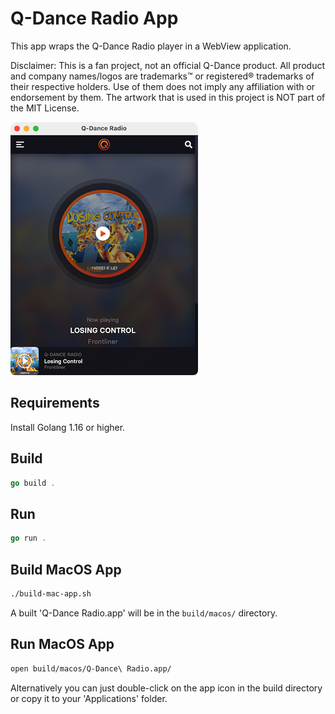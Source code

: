 # Q-Dance Radio App
This app wraps the Q-Dance Radio player in a WebView application.

Disclaimer: This is a fan project, not an official Q-Dance product. All product and company names/logos are trademarks™ or registered® trademarks of their respective holders. Use of them does not imply any affiliation with or endorsement by them. The artwork that is used in this project is NOT part of the MIT License.

![Q-Dance Radio App Screenshot](assets/screenshot.png)

## Requirements
Install Golang 1.16 or higher.

## Build
```GO
go build .
```

## Run
```GO
go run .
```

## Build MacOS App
```BASH
./build-mac-app.sh
```
A built 'Q-Dance Radio.app' will be in the `build/macos/` directory.

## Run MacOS App
```BASH
open build/macos/Q-Dance\ Radio.app/
```
Alternatively you can just double-click on the app icon in the build directory or copy it to your 'Applications' folder.
